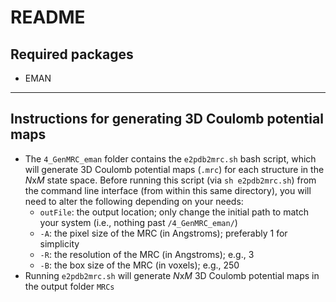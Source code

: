 # README
## Required packages
- EMAN

---

## Instructions for generating 3D Coulomb potential maps
- The `4_GenMRC_eman` folder contains the `e2pdb2mrc.sh` bash script, which will generate 3D Coulomb potential maps (`.mrc`) for each structure in the *N*x*M* state space. Before running this script (via `sh e2pdb2mrc.sh`) from the command line interface (from within this same directory), you will need to alter the following depending on your needs:
  - `outFile`: the output location; only change the initial path to match your system (i.e., nothing past `/4_GenMRC_eman/`)
  - `-A`: the pixel size of the MRC (in Angstroms); preferably 1 for simplicity
  - `-R`: the resolution of the MRC (in Angstroms); e.g., 3
  - `-B`: the box size of the MRC (in voxels); e.g., 250
- Running `e2pdb2mrc.sh` will generate *N*x*M* 3D Coulomb potential maps in the output folder `MRCs`

